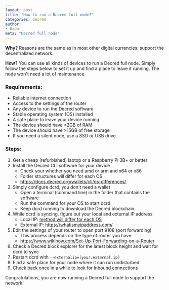 ```yaml
---
layout: post
title: "How to run a Decred full node?"
categories: decred
author:
- Haon
meta: "Decred full node"
---
```


**Why?**
Reasons are the same as in most other digital currencies: support the decentralized network.

**How?**
You can use all kinds of devices to run a Decred full node. Simply follow the steps below to set it up and find a place to leave it running. The node won't need a lot of maintenance.

### Requirements:
- Reliable internet connection
- Access to the settings of the router
- Any device to run the Decred software
- Stable operating system (OS) installed
- A safe place to leave your device running
- The device should have >2GB of RAM 
- The device should have >15GB of free storage
- If you need a silent node, use a SSD or USB drive

### Steps:
1. Get a cheap (refurbished) laptop or a Raspberry Pi 3B+ or better
2. Install the Decred CLI software for your device 
    - Check your whether you need amd or arm and x64 or x86
    - Folder structures will differ for each OS
    - https://docs.decred.org/wallets/cli/os-differences/
3. Simply configure dcrd, you don't need a wallet
    - Open a terminal (command line) in the folder that contains the software
    - Run the command for your OS to start dcrd
    - Keep dcrd running to download the Decred blockchain
4. While dcrd is syncing, figure out your local and external IP address
    - Local IP: [method will differ for each OS](https://www.howtogeek.com/236838/how-to-find-any-devices-ip-address-mac-address-and-other-network-connection-details/)
    - External IP: https://whatismyipaddress.com/
5. Edit the settings of your router to open port 9108 (port forwarding)
    - This process depends on the type of router you have
    - https://www.wikihow.com/Set-Up-Port-Forwarding-on-a-Router
6. Check a Decred block explorer for the latest block height and wait for dcrd to sync
7. Restart dcrd with `--externalip=[your.external.ip]`
8. Find a safe place for your node where it can run undisturbed
9. Check back once in a while to look for inbound connections

Congratulations, you are now running a Decred full node to support the network!
